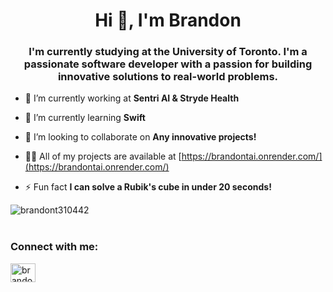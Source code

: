 <h1 align="center">Hi 👋, I'm Brandon</h1>
<h3 align="center">I'm currently studying at the University of Toronto. I'm a passionate software developer with a passion for building innovative solutions to real-world problems.</h3>

- 🔭 I’m currently working at **Sentri AI & Stryde Health**

- 🌱 I’m currently learning **Swift**

- 👯 I’m looking to collaborate on **Any innovative projects!**

- 👨‍💻 All of my projects are available at [https://brandontai.onrender.com/](https://brandontai.onrender.com/)

- ⚡ Fun fact **I can solve a Rubik's cube in under 20 seconds!**
<p><img align="left" src="https://github-readme-stats.vercel.app/api/top-langs?username=brandont310442&show_icons=true&locale=en&layout=compact" alt="brandont310442" /></p>
<br>
<br>
<h3 align="left">Connect with me:</h3>
<p align="left">
<a href="https://linkedin.com/in/brandon-t-041939226" target="blank"><img align="center" src="https://raw.githubusercontent.com/rahuldkjain/github-profile-readme-generator/master/src/images/icons/Social/linked-in-alt.svg" alt="brandon-t-041939226" height="30" width="40" /></a>
</p>


